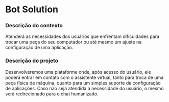 # Bot Solution
### Descrição do contexto
Atenderá as necessidades dos usuários que enfrentam dificuldades para trocar uma peça do seu computador ou até mesmo um ajuste na configuração de uma aplicação.

### Descrição do projeto
Desenvolveremos uma plataforme onde, após acesso do usuário, ele poderá entrar em contato com o assistente virtual, tanto para troca de uma peça física de máquina, quanto para um simples suporte de configuração de aplicações. Caso não seja atendida a necessidade do usuário, o mesmo será redirecionado para o chat humanizado.
